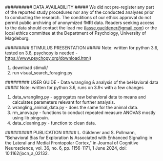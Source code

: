 ##########      DATA AVAILABILITY     #####
We did not pre-register any part of the reported study procedures nor any of the conducted analyses prior to conducting the research. 
The conditions of our ethics approval do not permit public archiving of anonymized fMRI data. 
Readers seeking access to the data should contact the lead me (lasse.gueldener@gmail.com) 
or the local ethics committee at the Department of Psychology, University of Magdeburg.


#########      STIMULUS PRESENTATION  #####
Note: written for python 3.6, tested on 3.8, psychopy is needed - https://www.psychopy.org/download.html)

  1) download stimuli/
  2) run visual_search_foraging.py 


#########      USER GUIDE - Data wrangling & analysis of the beHavioral data  ##### 
Note: written for python 3.6, runs on 3.9< with a few changes 

  1) data_wrangling.py                - aggregates raw behavioral data to means and calculates parameters relevant for further analysis.
  2) wrangling_animal_data.py         - does the same for the animal data.
  3) rm_anova.py                      - functions to conduct repeated measure ANOVAS mostly using lib pingouin.   
  4) data_cleaning.py                 - function to clean data. 



##########      PUBLICATION   #####
L. Güldener and S. Pollmann, "Behavioral Bias for Exploration Is Associated with Enhanced Signaling in the Lateral and Medial Frontopolar Cortex," in Journal of Cognitive Neuroscience, vol. 36, no. 6, pp. 1156-1171, 1 June 2024, doi: 10.1162/jocn_a_02132.



  
